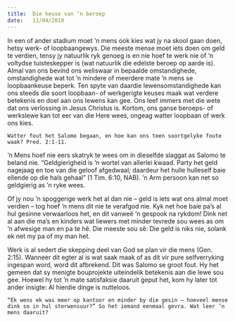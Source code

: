 ```yaml
---
title:  Die keuse van ’n beroep
date:   11/04/2019
---
```


In een of ander stadium moet ’n mens ook kies wat jy na skool gaan doen, hetsy werk- of loopbaangewys. Die meeste mense moet iets doen om geld te verdien, tensy jy natuurlik ryk genoeg is en nie hoef te werk nie of ’n voltydse tuisteskepper is (wat natuurlik die edelste beroep op aarde is). Almal van ons bevind ons weliswaar in bepaalde omstandighede, omstandighede wat tot ’n mindere of meerdere mate ’n mens se loopbaankeuse beperk. Ten spyte van daardie lewensomstandighede kan ons steeds die soort loopbaan- of werkgerigte keuses maak wat verdere betekenis en doel aan ons lewens kan gee. Ons leef immers met die wete dat ons verlossing in Jesus Christus is. Kortom, ons ganse beroeps- of werkslewe kan tot eer van die Here wees, ongeag watter loopbaan of werk ons kies. 

`Watter fout het Salomo begaan, en hoe kan ons teen soortgelyke foute waak? Pred. 2:1-11.` 

’n Mens hoef nie eers skatryk te wees om in dieselfde slaggat as Salomo te beland nie. “Geldgierigheid is ’n wortel van allerlei kwaad. Party het geld nagejaag en toe van die geloof afgedwaal; daardeur het hulle hulleself baie ellende op die hals gehaal” (1 Tim. 6:10, NAB). ’n Arm persoon kan net so geldgierig as ’n ryke wees. 

Of jy nou ’n spoggerige werk het al dan nie – geld is iets wat ons almal moet verdien – tog hoef ’n mens dit nie te verafgod nie. Kyk net hoe baie pa’s al hul gesinne verwaarloos het, en dit vanweë ’n gespook na rykdom! Dink net al aan die ma’s en kinders wat liewers met minder tevrede sou wees as om ’n afwesige man en pa te hê. Die meeste sou sê: Die geld is niks nie, solank ek net my pa of my man het. 

Werk is al sedert die skepping deel van God se plan vir die mens (Gen. 2:15). Wanneer dit egter al is wat saak maak of as dit vir pure selfverryking ingespan word, word dit afbrekend. Dit was Salomo se groot fout. Hy het gemeen dat sy menigte bouprojekte uiteindelik betekenis aan die lewe sou gee. Hoewel hy tot ’n mate satisfaksie daaruit geput het, kom hy later tot ander insigte: Al hierdie dinge is nutteloos. 

`“Ek wens ek was meer op kantoor en minder by die gesin – hoeveel mense dink so in hul sterwensuur?” So het iemand eenmaal gevra. Wat leer ’n mens daaruit?`